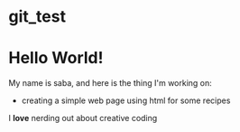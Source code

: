 # git_test
# Hello World!

My name is saba, and here is the thing I'm working on:

- creating a simple web page using html for some recipes

I **love** nerding out about creative coding
